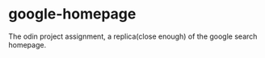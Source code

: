 # google-homepage

The odin project assignment, a replica(close enough) of the google search homepage.

